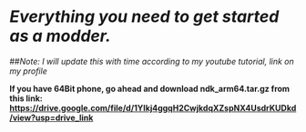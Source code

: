 # ***Everything you need to get started as a modder.***
##*Note: I will update this with time according to my youtube tutorial, link on my profile*

**If you have 64Bit phone, go ahead and download ndk_arm64.tar.gz from this link: https://drive.google.com/file/d/1YIkj4ggqH2CwjkdqXZspNX4UsdrKUDkd/view?usp=drive_link** 
